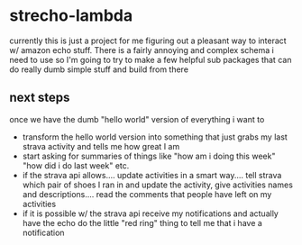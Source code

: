 # strecho-lambda

currently this is just a project for me figuring out a pleasant way to interact w/ amazon echo stuff. There is a fairly annoying and complex schema i need to use so I'm going to try to make a few helpful sub packages that can do really dumb simple stuff and build from there

## next steps
once we have the dumb "hello world" version of everything i want to 
* transform the hello world version into something that just grabs my last strava activity and tells me how great I am
* start asking for summaries of things like "how am i doing this week" "how did i do last week" etc. 
* if the strava api allows.... update activities in a smart way.... tell strava which pair of shoes I ran in and update the activity, give activities names and descriptions.... read the comments that people have left on my activities
* if it is possible w/ the strava api receive my notifications and actually have the echo do the little "red ring" thing to tell me that i have a notification

